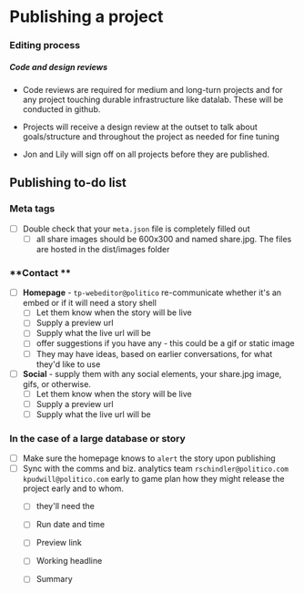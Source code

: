 # Publishing a project

### Editing process

##### Code and design reviews

- Code reviews are required for medium and long-turn projects and for any project touching durable infrastructure like datalab. These will be conducted in github.

- Projects will receive a design review at the outset to talk about goals/structure and throughout the project as needed for fine tuning
- Jon and Lily will sign off on all projects before they are published.



## **Publishing to-do list**

### Meta tags

* [ ] Double check that your `meta.json` file is completely filled out 
  * [ ] all share images should be 600x300 and named share.jpg. The files are hosted in the dist/images folder

### **Contact **

* [ ] **Homepage** - `tp-webeditor@politico`  re-communicate whether it's an embed or if it will need a story shell
  * [ ] Let them know when the story will be live
  * [ ] Supply a preview url
  * [ ] Supply what the live url will be
  * [ ] offer suggestions if you have any - this could be a gif or static image
  * [ ] They may have ideas, based on earlier conversations, for what they'd like to use
* [ ] **Social** - supply them with any social elements, your share.jpg image, gifs, or otherwise.
  * [ ] Let them know when the story will be live
  * [ ] Supply a preview url
  * [ ] Supply what the live url will be

### **In the case of a large database or story**

* [ ] Make sure the homepage knows to `alert` the story upon publishing
* [ ] Sync with the comms and biz. analytics team `rschindler@politico.com` `kpudwill@politico.com` early to game plan how they might release the project early and to whom.
  * [ ] they'll need the
  * [ ] Run date and time
  * [ ] Preview link
  * [ ] Working headline
  * [ ] Summary



